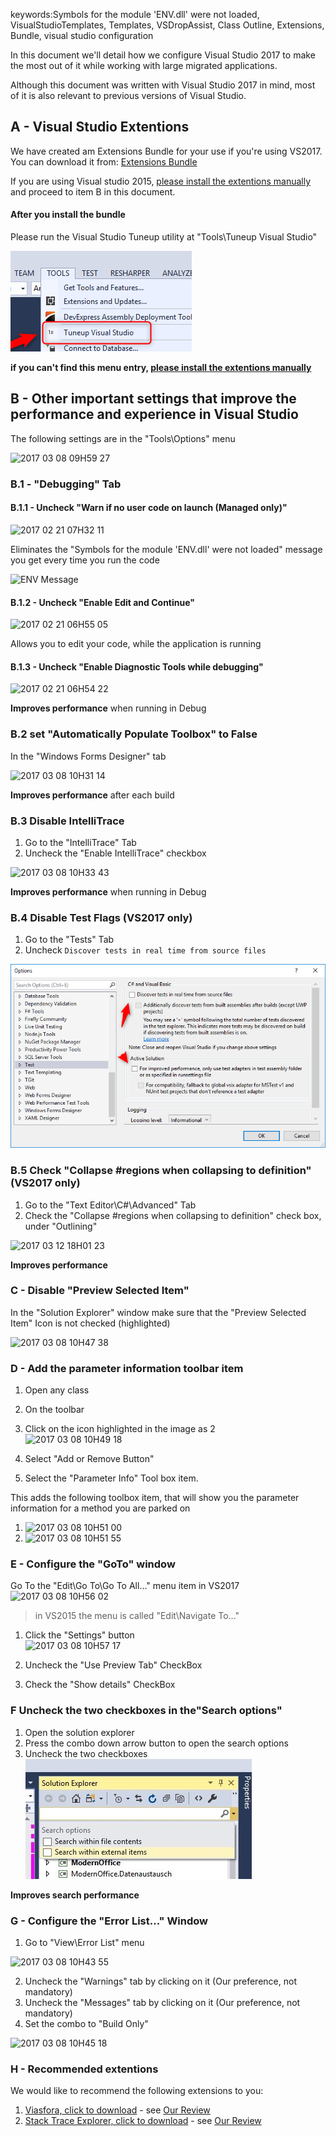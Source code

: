 keywords:Symbols for the module 'ENV.dll' were not loaded, VisualStudioTemplates, Templates, VSDropAssist, Class Outline, Extensions, Bundle, visual studio configuration

In this document we'll detail how we configure Visual Studio 2017 to make the most out of it while working with large migrated applications.

Although this document was written with Visual Studio 2017 in mind, most of it is also relevant to previous versions of Visual Studio.

## A - Visual Studio Extentions
We have created am Extensions Bundle for your use if you're using VS2017.  
You can download it from: [Extensions Bundle](https://marketplace.visualstudio.com/items?itemName=Firefly-Migration.VisualStudioExtensionBundle)

If you are using Visual studio 2015, [please install the extentions manually](extensions-bundle.html) and proceed to item B in this document.

#### After you install the bundle
Please run the Visual Studio Tuneup utility at "Tools\Tuneup Visual Studio"

![2018 12 07 13H23 27](2018-12-07_13h23_27.png)

**if you can't find this menu entry, [please install the extentions manually](extensions-bundle.html)**


## B - Other important settings that improve the performance and experience in Visual Studio
The following settings are in the  "Tools\Options" menu

![2017 03 08 09H59 27](2017-03-08_09h59_27.png)


### B.1 - "Debugging" Tab
#### B.1.1 - Uncheck "Warn if no user code on launch (Managed only)"

![2017 02 21 07H32 11](2017-02-21_07h32_11.png)

Eliminates the "Symbols for the module 'ENV.dll' were not loaded" message you get every time you run the code

![ENV Message](ENV_message.png)

#### B.1.2 - Uncheck "Enable Edit and Continue"

![2017 02 21 06H55 05](2017-02-21_06h55_05.png)

Allows you to edit your code, while the application is running

#### B.1.3 - Uncheck "Enable Diagnostic Tools while debugging"

![2017 02 21 06H54 22](2017-02-21_06h54_22.png)

**Improves performance** when running in Debug

### B.2 set "Automatically Populate Toolbox" to False
In the "Windows Forms Designer" tab

![2017 03 08 10H31 14](2017-03-08_10h31_14.png)

**Improves performance** after each build

### B.3 Disable IntelliTrace
1. Go to the "IntelliTrace" Tab
2. Uncheck the "Enable IntelliTrace" checkbox

![2017 03 08 10H33 43](2017-03-08_10h33_43.png)

**Improves performance** when running in Debug



### B.4 Disable Test Flags (VS2017 only)
1. Go to the "Tests" Tab
2. Uncheck `Discover tests in real time from source files`

![2018 10 07 12H38 11](2018-10-07_12h38_11.png)

### B.5 Check "Collapse #regions when collapsing to definition" (VS2017 only)
1. Go to the "Text Editor\C#\Advanced" Tab
2. Check the "Collapse #regions when collapsing to definition" check box, under "Outlining"  

![2017 03 12 18H01 23](2017-03-12_18h01_23.png)  

**Improves performance**

### C - Disable "Preview Selected Item"
In the "Solution Explorer" window make sure that the "Preview Selected Item" Icon is not checked (highlighted)  

![2017 03 08 10H47 38](2017-03-08_10h47_38.png)

### D - Add the parameter information toolbar item
1. Open any class 
2. On the toolbar
3. Click on the icon highlighted in the image as 2  
![2017 03 08 10H49 18](2017-03-08_10h49_18.png)

4. Select "Add or Remove Button"
5. Select the "Parameter Info" Tool box item.

This adds the following toolbox item, that will show you the parameter information for a method you are parked on

1. ![2017 03 08 10H51 00](2017-03-08_10h51_00.png)
2. ![2017 03 08 10H51 55](2017-03-08_10h51_55.png)

### E - Configure the "GoTo" window
Go To the "Edit\Go To\Go To All..." menu item  in VS2017
![2017 03 08 10H56 02](2017-03-08_10h56_02.png)

> in VS2015 the menu is called "Edit\Navigate To..."

1. Click the "Settings" button  
![2017 03 08 10H57 17](2017-03-08_10h57_17.png)

2. Uncheck the "Use Preview Tab" CheckBox
3. Check the "Show details" CheckBox

### F Uncheck the two checkboxes in the"Search options"
1. Open the solution explorer
2. Press the combo down arrow button to open the search options
3. Uncheck the two checkboxes  
![Search Options](searchOptions.png)  

**Improves search performance**

### G - Configure the "Error List..." Window
1. Go to "View\Error List" menu  

![2017 03 08 10H43 55](2017-03-08_10h43_55.png)

2. Uncheck the "Warnings" tab by clicking on it (Our preference, not mandatory)
3. Uncheck the "Messages" tab by clicking on it (Our preference, not mandatory)
4. Set the combo to "Build Only"  

![2017 03 08 10H45 18](2017-03-08_10h45_18.png)


### H - Recommended extentions
We would like to recommend the following extensions to you:
1. [Viasfora, click to download](https://marketplace.visualstudio.com/items?itemName=TomasRestrepo.Viasfora) - see [Our Review](bracket-colors-in-visual-studio-viasfora.html)
2. [Stack Trace Explorer, click to download](https://marketplace.visualstudio.com/items?itemName=SamirBoulema.StackTraceExplorer) - see [Our Review](stack-trace-explorer.html)
 
